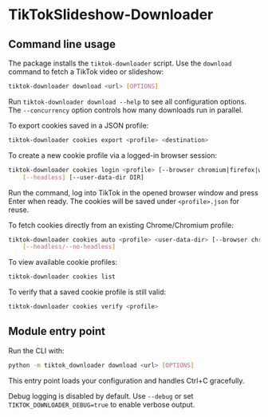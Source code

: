 # TikTokSlideshow-Downloader

## Command line usage

The package installs the ``tiktok-downloader`` script. Use the ``download``
command to fetch a TikTok video or slideshow:

```bash
tiktok-downloader download <url> [OPTIONS]
```

Run ``tiktok-downloader download --help`` to see all configuration options.
The ``--concurrency`` option controls how many downloads run in parallel.

To export cookies saved in a JSON profile:

```bash
tiktok-downloader cookies export <profile> <destination>
```

To create a new cookie profile via a logged-in browser session:

```bash
tiktok-downloader cookies login <profile> [--browser chromium|firefox|webkit] \
    [--headless] [--user-data-dir DIR]
```

Run the command, log into TikTok in the opened browser window and press Enter
when ready. The cookies will be saved under ``<profile>.json`` for reuse.

To fetch cookies directly from an existing Chrome/Chromium profile:

```bash
tiktok-downloader cookies auto <profile> <user-data-dir> [--browser chromium|firefox|webkit] \
    [--headless/--no-headless]
```

To view available cookie profiles:

```bash
tiktok-downloader cookies list
```

To verify that a saved cookie profile is still valid:

```bash
tiktok-downloader cookies verify <profile>
```

## Module entry point

Run the CLI with:

```bash
python -m tiktok_downloader download <url> [OPTIONS]
```

This entry point loads your configuration and handles Ctrl+C gracefully.

Debug logging is disabled by default. Use `--debug` or set `TIKTOK_DOWNLOADER_DEBUG=true` to enable verbose output.
